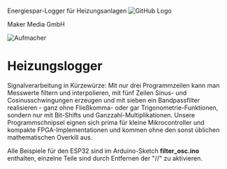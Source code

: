 Energiespar-Logger für Heizungsanlagen
![GitHub Logo](http://www.heise.de/make/icons/make_logo.png)

Maker Media GmbH


![Aufmacher](https://github.com/MakeMagazinDE/Heizungslogger/blob/main/aufm_gh.JPG)

# Heizungslogger



Signalverarbeitung in Kürzewürze: Mit nur drei Programmzeilen kann man Messwerte filtern und interpolieren, mit fünf Zeilen Sinus- und Cosinusschwingungen erzeugen und mit sieben ein Bandpassfilter realisieren - ganz ohne Fließkomma- oder gar Trigonometrie-Funktionen, sondern nur mit Bit-Shifts und Ganzzahl-Multiplikationen. Unsere Programmschnipsel eignen sich prima für kleine Mikrocontroller und kompakte FPGA-Implementationen und kommen ohne den sonst üblichen mathematischen Overkill aus.

Alle Beispiele für den ESP32 sind im Arduino-Sketch **filter_osc.ino** enthalten, einzelne Teile sind durch Entfernen der "//" zu aktivieren.

